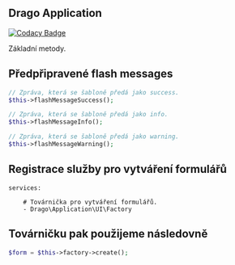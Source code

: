## Drago Application

[![Codacy Badge](https://api.codacy.com/project/badge/Grade/fb5139b3536247539dad485b2ca12361)](https://www.codacy.com/app/accgit/application?utm_source=github.com&utm_medium=referral&utm_content=drago-ex/application&utm_campaign=badger)

Základní metody.

## Předpřipravené flash messages

```php
// Zpráva, která se šabloně předá jako success.
$this->flashMessageSuccess();
```

```php
// Zpráva, která se šabloně předá jako info.
$this->flashMessageInfo();
```

```php
// Zpráva, která se šabloně předá jako warning.
$this->flashMessageWarning();
```

## Registrace služby pro vytváření formulářů

```
services:

	# Továrnička pro vytváření formulářů.
	- Drago\Application\UI\Factory
```

## Továrničku pak použijeme následovně

```php
$form = $this->factory->create();
```
